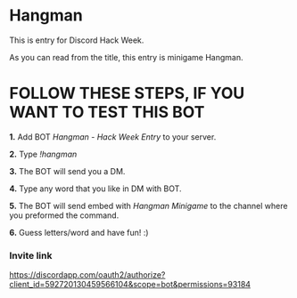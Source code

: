 # Hangman

This is entry for Discord Hack Week.

As you can read from the title, this entry is minigame Hangman.

# FOLLOW THESE STEPS, IF YOU WANT TO TEST THIS BOT

**1.** Add BOT *Hangman - Hack Week Entry* to your server.

**2.** Type *!hangman*

**3.** The BOT will send you a DM.

**4.** Type any word that you like in DM with BOT.

**5.** The BOT will send embed with *Hangman Minigame* to the channel where you preformed the command.

**6.** Guess letters/word and have fun! :)

### Invite link

https://discordapp.com/oauth2/authorize?client_id=592720130459566104&scope=bot&permissions=93184
